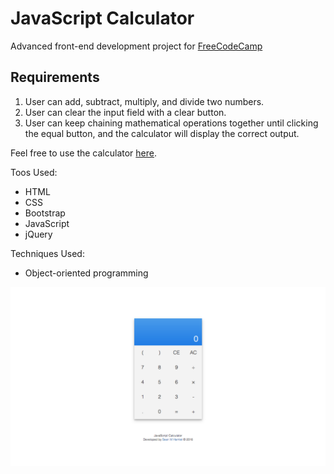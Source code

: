 # JavaScript Calculator

Advanced front-end development project for [FreeCodeCamp](https://www.freecodecamp.com/challenges/build-a-javascript-calculator)

## Requirements

1. User can add, subtract, multiply, and divide two numbers.
2. User can clear the input field with a clear button.
3. User can keep chaining mathematical operations together until clicking the equal button, and the calculator will display the correct output.

Feel free to use the calculator [here](https://seanmhamlet.github.io/javascript-calculator/).

Toos Used:
- HTML
- CSS
- Bootstrap
- JavaScript
- jQuery

Techniques Used:
- Object-oriented programming

![JavaScript Calculator Screenshot](/images/javascript-calculator.png "JavaScript Calculator")
